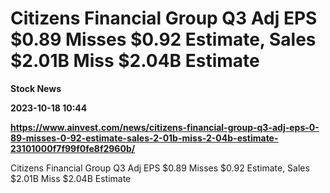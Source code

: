 # Citizens Financial Group Q3 Adj EPS $0.89 Misses $0.92 Estimate, Sales $2.01B Miss $2.04B Estimate
**Stock News**

**2023-10-18 10:44**

**https://www.ainvest.com/news/citizens-financial-group-q3-adj-eps-0-89-misses-0-92-estimate-sales-2-01b-miss-2-04b-estimate-23101000f7f99f0fe8f2960b/**

Citizens Financial Group Q3 Adj EPS $0.89 Misses $0.92 Estimate, Sales $2.01B Miss $2.04B Estimate